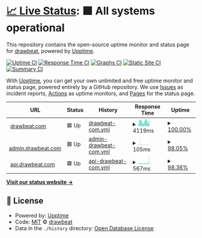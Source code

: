 # [📈 Live Status](https://upptime.drawbeat.com): <!--live status--> **🟩 All systems operational**

This repository contains the open-source uptime monitor and status page for [drawbeat](drawbeat.com), powered by [Upptime](https://github.com/upptime/upptime).

[![Uptime CI](https://github.com/drawbeat/upptime/workflows/Uptime%20CI/badge.svg)](https://github.com/drawbeat/upptime/actions?query=workflow%3A%22Uptime+CI%22)
[![Response Time CI](https://github.com/drawbeat/upptime/workflows/Response%20Time%20CI/badge.svg)](https://github.com/drawbeat/upptime/actions?query=workflow%3A%22Response+Time+CI%22)
[![Graphs CI](https://github.com/drawbeat/upptime/workflows/Graphs%20CI/badge.svg)](https://github.com/drawbeat/upptime/actions?query=workflow%3A%22Graphs+CI%22)
[![Static Site CI](https://github.com/drawbeat/upptime/workflows/Static%20Site%20CI/badge.svg)](https://github.com/drawbeat/upptime/actions?query=workflow%3A%22Static+Site+CI%22)
[![Summary CI](https://github.com/drawbeat/upptime/workflows/Summary%20CI/badge.svg)](https://github.com/drawbeat/upptime/actions?query=workflow%3A%22Summary+CI%22)

With [Upptime](https://upptime.js.org), you can get your own unlimited and free uptime monitor and status page, powered entirely by a GitHub repository. We use [Issues](https://github.com/drawbeat/upptime/issues) as incident reports, [Actions](https://github.com/drawbeat/upptime/actions) as uptime monitors, and [Pages](https://upptime.drawbeat.com) for the status page.

<!--start: status pages-->
<!-- This summary is generated by Upptime (https://github.com/upptime/upptime) -->
<!-- Do not edit this manually, your changes will be overwritten -->
<!-- prettier-ignore -->
| URL | Status | History | Response Time | Uptime |
| --- | ------ | ------- | ------------- | ------ |
| <img alt="" src="https://favicons.githubusercontent.com/drawbeat.com" height="13"> [drawbeat.com](http://drawbeat.com) | 🟩 Up | [drawbeat-com.yml](https://github.com/drawbeat/upptime/commits/HEAD/history/drawbeat-com.yml) | <details><summary><img alt="Response time graph" src="./graphs/drawbeat-com/response-time-week.png" height="20"> 4119ms</summary><br><a href="https://upptime.drawbeat.com/history/drawbeat-com"><img alt="Response time 3194" src="https://img.shields.io/endpoint?url=https%3A%2F%2Fraw.githubusercontent.com%2Fdrawbeat%2Fupptime%2FHEAD%2Fapi%2Fdrawbeat-com%2Fresponse-time.json"></a><br><a href="https://upptime.drawbeat.com/history/drawbeat-com"><img alt="24-hour response time 3785" src="https://img.shields.io/endpoint?url=https%3A%2F%2Fraw.githubusercontent.com%2Fdrawbeat%2Fupptime%2FHEAD%2Fapi%2Fdrawbeat-com%2Fresponse-time-day.json"></a><br><a href="https://upptime.drawbeat.com/history/drawbeat-com"><img alt="7-day response time 4119" src="https://img.shields.io/endpoint?url=https%3A%2F%2Fraw.githubusercontent.com%2Fdrawbeat%2Fupptime%2FHEAD%2Fapi%2Fdrawbeat-com%2Fresponse-time-week.json"></a><br><a href="https://upptime.drawbeat.com/history/drawbeat-com"><img alt="30-day response time 3519" src="https://img.shields.io/endpoint?url=https%3A%2F%2Fraw.githubusercontent.com%2Fdrawbeat%2Fupptime%2FHEAD%2Fapi%2Fdrawbeat-com%2Fresponse-time-month.json"></a><br><a href="https://upptime.drawbeat.com/history/drawbeat-com"><img alt="1-year response time 3194" src="https://img.shields.io/endpoint?url=https%3A%2F%2Fraw.githubusercontent.com%2Fdrawbeat%2Fupptime%2FHEAD%2Fapi%2Fdrawbeat-com%2Fresponse-time-year.json"></a></details> | <details><summary><a href="https://upptime.drawbeat.com/history/drawbeat-com">100.00%</a></summary><a href="https://upptime.drawbeat.com/history/drawbeat-com"><img alt="All-time uptime 99.99%" src="https://img.shields.io/endpoint?url=https%3A%2F%2Fraw.githubusercontent.com%2Fdrawbeat%2Fupptime%2FHEAD%2Fapi%2Fdrawbeat-com%2Fuptime.json"></a><br><a href="https://upptime.drawbeat.com/history/drawbeat-com"><img alt="24-hour uptime 100.00%" src="https://img.shields.io/endpoint?url=https%3A%2F%2Fraw.githubusercontent.com%2Fdrawbeat%2Fupptime%2FHEAD%2Fapi%2Fdrawbeat-com%2Fuptime-day.json"></a><br><a href="https://upptime.drawbeat.com/history/drawbeat-com"><img alt="7-day uptime 100.00%" src="https://img.shields.io/endpoint?url=https%3A%2F%2Fraw.githubusercontent.com%2Fdrawbeat%2Fupptime%2FHEAD%2Fapi%2Fdrawbeat-com%2Fuptime-week.json"></a><br><a href="https://upptime.drawbeat.com/history/drawbeat-com"><img alt="30-day uptime 100.00%" src="https://img.shields.io/endpoint?url=https%3A%2F%2Fraw.githubusercontent.com%2Fdrawbeat%2Fupptime%2FHEAD%2Fapi%2Fdrawbeat-com%2Fuptime-month.json"></a><br><a href="https://upptime.drawbeat.com/history/drawbeat-com"><img alt="1-year uptime 99.99%" src="https://img.shields.io/endpoint?url=https%3A%2F%2Fraw.githubusercontent.com%2Fdrawbeat%2Fupptime%2FHEAD%2Fapi%2Fdrawbeat-com%2Fuptime-year.json"></a></details>
| <img alt="" src="https://favicons.githubusercontent.com/admin.drawbeat.com" height="13"> [admin.drawbeat.com](http://admin.drawbeat.com) | 🟩 Up | [admin-drawbeat-com.yml](https://github.com/drawbeat/upptime/commits/HEAD/history/admin-drawbeat-com.yml) | <details><summary><img alt="Response time graph" src="./graphs/admin-drawbeat-com/response-time-week.png" height="20"> 105ms</summary><br><a href="https://upptime.drawbeat.com/history/admin-drawbeat-com"><img alt="Response time 99" src="https://img.shields.io/endpoint?url=https%3A%2F%2Fraw.githubusercontent.com%2Fdrawbeat%2Fupptime%2FHEAD%2Fapi%2Fadmin-drawbeat-com%2Fresponse-time.json"></a><br><a href="https://upptime.drawbeat.com/history/admin-drawbeat-com"><img alt="24-hour response time 55" src="https://img.shields.io/endpoint?url=https%3A%2F%2Fraw.githubusercontent.com%2Fdrawbeat%2Fupptime%2FHEAD%2Fapi%2Fadmin-drawbeat-com%2Fresponse-time-day.json"></a><br><a href="https://upptime.drawbeat.com/history/admin-drawbeat-com"><img alt="7-day response time 105" src="https://img.shields.io/endpoint?url=https%3A%2F%2Fraw.githubusercontent.com%2Fdrawbeat%2Fupptime%2FHEAD%2Fapi%2Fadmin-drawbeat-com%2Fresponse-time-week.json"></a><br><a href="https://upptime.drawbeat.com/history/admin-drawbeat-com"><img alt="30-day response time 93" src="https://img.shields.io/endpoint?url=https%3A%2F%2Fraw.githubusercontent.com%2Fdrawbeat%2Fupptime%2FHEAD%2Fapi%2Fadmin-drawbeat-com%2Fresponse-time-month.json"></a><br><a href="https://upptime.drawbeat.com/history/admin-drawbeat-com"><img alt="1-year response time 99" src="https://img.shields.io/endpoint?url=https%3A%2F%2Fraw.githubusercontent.com%2Fdrawbeat%2Fupptime%2FHEAD%2Fapi%2Fadmin-drawbeat-com%2Fresponse-time-year.json"></a></details> | <details><summary><a href="https://upptime.drawbeat.com/history/admin-drawbeat-com">98.05%</a></summary><a href="https://upptime.drawbeat.com/history/admin-drawbeat-com"><img alt="All-time uptime 99.88%" src="https://img.shields.io/endpoint?url=https%3A%2F%2Fraw.githubusercontent.com%2Fdrawbeat%2Fupptime%2FHEAD%2Fapi%2Fadmin-drawbeat-com%2Fuptime.json"></a><br><a href="https://upptime.drawbeat.com/history/admin-drawbeat-com"><img alt="24-hour uptime 100.00%" src="https://img.shields.io/endpoint?url=https%3A%2F%2Fraw.githubusercontent.com%2Fdrawbeat%2Fupptime%2FHEAD%2Fapi%2Fadmin-drawbeat-com%2Fuptime-day.json"></a><br><a href="https://upptime.drawbeat.com/history/admin-drawbeat-com"><img alt="7-day uptime 98.05%" src="https://img.shields.io/endpoint?url=https%3A%2F%2Fraw.githubusercontent.com%2Fdrawbeat%2Fupptime%2FHEAD%2Fapi%2Fadmin-drawbeat-com%2Fuptime-week.json"></a><br><a href="https://upptime.drawbeat.com/history/admin-drawbeat-com"><img alt="30-day uptime 99.42%" src="https://img.shields.io/endpoint?url=https%3A%2F%2Fraw.githubusercontent.com%2Fdrawbeat%2Fupptime%2FHEAD%2Fapi%2Fadmin-drawbeat-com%2Fuptime-month.json"></a><br><a href="https://upptime.drawbeat.com/history/admin-drawbeat-com"><img alt="1-year uptime 99.88%" src="https://img.shields.io/endpoint?url=https%3A%2F%2Fraw.githubusercontent.com%2Fdrawbeat%2Fupptime%2FHEAD%2Fapi%2Fadmin-drawbeat-com%2Fuptime-year.json"></a></details>
| <img alt="" src="https://favicons.githubusercontent.com/api.drawbeat.com" height="13"> [api.drawbeat.com](http://api.drawbeat.com) | 🟩 Up | [api-drawbeat-com.yml](https://github.com/drawbeat/upptime/commits/HEAD/history/api-drawbeat-com.yml) | <details><summary><img alt="Response time graph" src="./graphs/api-drawbeat-com/response-time-week.png" height="20"> 567ms</summary><br><a href="https://upptime.drawbeat.com/history/api-drawbeat-com"><img alt="Response time 592" src="https://img.shields.io/endpoint?url=https%3A%2F%2Fraw.githubusercontent.com%2Fdrawbeat%2Fupptime%2FHEAD%2Fapi%2Fapi-drawbeat-com%2Fresponse-time.json"></a><br><a href="https://upptime.drawbeat.com/history/api-drawbeat-com"><img alt="24-hour response time 869" src="https://img.shields.io/endpoint?url=https%3A%2F%2Fraw.githubusercontent.com%2Fdrawbeat%2Fupptime%2FHEAD%2Fapi%2Fapi-drawbeat-com%2Fresponse-time-day.json"></a><br><a href="https://upptime.drawbeat.com/history/api-drawbeat-com"><img alt="7-day response time 567" src="https://img.shields.io/endpoint?url=https%3A%2F%2Fraw.githubusercontent.com%2Fdrawbeat%2Fupptime%2FHEAD%2Fapi%2Fapi-drawbeat-com%2Fresponse-time-week.json"></a><br><a href="https://upptime.drawbeat.com/history/api-drawbeat-com"><img alt="30-day response time 538" src="https://img.shields.io/endpoint?url=https%3A%2F%2Fraw.githubusercontent.com%2Fdrawbeat%2Fupptime%2FHEAD%2Fapi%2Fapi-drawbeat-com%2Fresponse-time-month.json"></a><br><a href="https://upptime.drawbeat.com/history/api-drawbeat-com"><img alt="1-year response time 592" src="https://img.shields.io/endpoint?url=https%3A%2F%2Fraw.githubusercontent.com%2Fdrawbeat%2Fupptime%2FHEAD%2Fapi%2Fapi-drawbeat-com%2Fresponse-time-year.json"></a></details> | <details><summary><a href="https://upptime.drawbeat.com/history/api-drawbeat-com">98.36%</a></summary><a href="https://upptime.drawbeat.com/history/api-drawbeat-com"><img alt="All-time uptime 99.91%" src="https://img.shields.io/endpoint?url=https%3A%2F%2Fraw.githubusercontent.com%2Fdrawbeat%2Fupptime%2FHEAD%2Fapi%2Fapi-drawbeat-com%2Fuptime.json"></a><br><a href="https://upptime.drawbeat.com/history/api-drawbeat-com"><img alt="24-hour uptime 98.12%" src="https://img.shields.io/endpoint?url=https%3A%2F%2Fraw.githubusercontent.com%2Fdrawbeat%2Fupptime%2FHEAD%2Fapi%2Fapi-drawbeat-com%2Fuptime-day.json"></a><br><a href="https://upptime.drawbeat.com/history/api-drawbeat-com"><img alt="7-day uptime 98.36%" src="https://img.shields.io/endpoint?url=https%3A%2F%2Fraw.githubusercontent.com%2Fdrawbeat%2Fupptime%2FHEAD%2Fapi%2Fapi-drawbeat-com%2Fuptime-week.json"></a><br><a href="https://upptime.drawbeat.com/history/api-drawbeat-com"><img alt="30-day uptime 99.57%" src="https://img.shields.io/endpoint?url=https%3A%2F%2Fraw.githubusercontent.com%2Fdrawbeat%2Fupptime%2FHEAD%2Fapi%2Fapi-drawbeat-com%2Fuptime-month.json"></a><br><a href="https://upptime.drawbeat.com/history/api-drawbeat-com"><img alt="1-year uptime 99.91%" src="https://img.shields.io/endpoint?url=https%3A%2F%2Fraw.githubusercontent.com%2Fdrawbeat%2Fupptime%2FHEAD%2Fapi%2Fapi-drawbeat-com%2Fuptime-year.json"></a></details>

<!--end: status pages-->

[**Visit our status website →**](https://upptime.drawbeat.com)

## 📄 License

- Powered by: [Upptime](https://github.com/upptime/upptime)
- Code: [MIT](./LICENSE) © [drawbeat](drawbeat.com)
- Data in the `./history` directory: [Open Database License](https://opendatacommons.org/licenses/odbl/1-0/)
